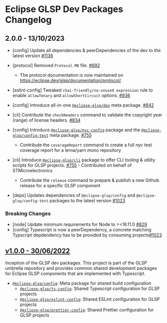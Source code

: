 # Eclipse GLSP Dev Packages Changelog

## 2.0.0 - 13/10/2023

-   [config] Update all dependencies & peerDependencies of the dev to the latest version [#1136](https://github.com/eclipse-glsp/glsp/pull/1136)
-   [protocol] Removed `Protocol.MD` file. [#892](https://github.com/eclipse-glsp/glsp/pull/982)
    -   The protocol documentation is now maintained on <https://eclipse.dev/glsp/documentation/protocol/>
-   [eslint-config] Tweaked `chai-friendly/no-unused expression` rule to enable `allowTenary` and `allowShortCircuit` options. [#936](https://github.com/eclipse-glsp/glsp/pull/936)
-   [config] Introduce all-in-one [`@eclipse-glsp/dev`](https://www.npmjs.com/package/@eclipse-glsp/dev) meta package. [#842](https://github.com/eclipse-glsp/glsp/pull/842)
-   [cli] Contribute the `checkHeaders` command to validate the copyright year (range) of license headers. [#834](https://github.com/eclipse-glsp/glsp/pull/834)
-   [config] Introduce [`@eclipse-glsp/nyc-config`](https://www.npmjs.com/package/@eclipse-glsp/nyc-config)
    package and the [`@eclipse-glsp/config-test`](https://www.npmjs.com/package/@eclipse-glsp/config-test) meta package. [#755](https://github.com/eclipse-glsp/glsp/pull/755)

    -   Contribute the `coverageReport` command to create a full nyc test coverage report for a lerna/yarn mono repository

-   [cli] Introduce [`@eclipse-glsp/cli`](https://www.npmjs.com/package/@eclipse-glsp/cli)
    package to offer CLI tooling & utility scripts for GLSP projects. [#755](https://github.com/eclipse-glsp/glsp/pull/755) - Contributed on behalf of STMicroelectronics
    -   Contribute the `release` command to prepare & publish a new Github release for a specific GLSP component
-   [deps] Updates dependencies of `@eclipse-glsp/config` and `@eclipse-glsp/config-test` packages to the latest version [#1023](https://github.com/eclipse-glsp/glsp/pull/1023)

### Breaking Changes

-   [node] Update minimum requirements for Node to >=16.11.0 [#829](https://github.com/eclipse-glsp/glsp/pull/829)
-   [config] Typescript is now a peerDependency, a concrete matching Typscript depdendency has to be provided by consuming projects[#1023](https://github.com/eclipse-glsp/glsp/pull/1023)

## [v1.0.0 - 30/06/2022](https://github.com/eclipse-glsp/glsp/releases/tag/v1.0.0)

Inception of the GLSP dev packages.
This project is part of the GLSP umbrella repository and provides common shared development packages for Eclipse GLSP components that are implemented with Typescript.

-   [`@eclipse-glsp/config`](https://www.npmjs.com/package/@eclipse-glsp/config): Meta package for shared build configuration
    -   [`@eclipse-glsp/ts-config`](https://www.npmjs.com/package/@eclipse-glsp/ts-config): Shared Typescript configuration for GLSP projects
    -   [`@eclipse-glsp/eslint-config`](https://www.npmjs.com/package/@eclipse-glsp/esling-config): Shared ESLint configuration for GLSP projects
    -   [`@eclipse-glsp/prettier-config`](https://www.npmjs.com/package/@eclipse-glsp/prettier-config): Shared Prettier configuration for GLSP projects
